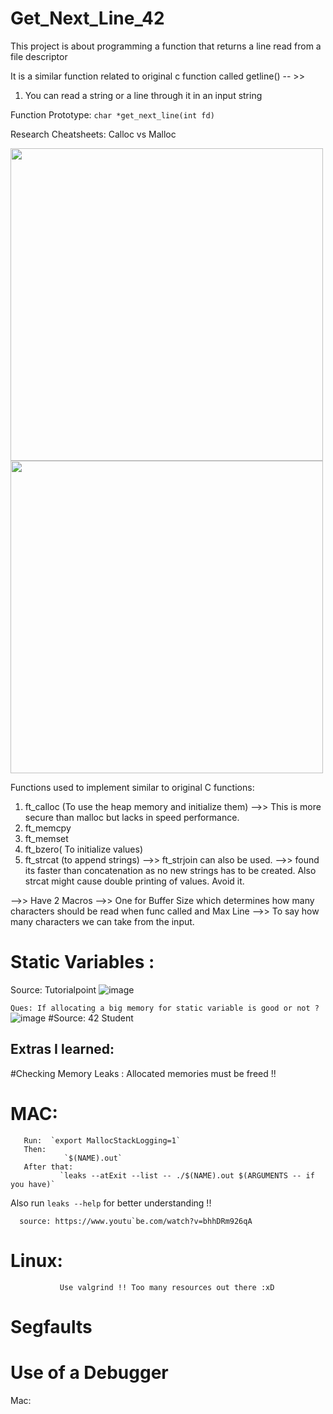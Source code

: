 # Get_Next_Line_42
This project is about programming a function that returns a line read from a file descriptor

It is a similar function related to original c function called getline() -- >> 

1. You can read a string or a line through it in an input string
 
 Function Prototype:
 ` char *get_next_line(int fd) `
 
 Research Cheatsheets:
  Calloc vs Malloc 

<p float="left">
  <img src="https://user-images.githubusercontent.com/66947064/180113701-725339a3-8602-4041-8345-acb6292ca95d.png" width="500" />
  <img src="https://user-images.githubusercontent.com/66947064/180113620-7a67c849-809b-4b69-bf0a-c46b32b54152.png" width="500" /> 
</p>

 Functions used to implement similar to original C functions: 
 1. ft_calloc (To use the heap memory and initialize them) -->> This is more secure than malloc but lacks in speed performance.
 2. ft_memcpy
 3. ft_memset
 4. ft_bzero( To initialize values)
 5. ft_strcat (to append strings) -->> ft_strjoin can also be used. -->> found its faster than concatenation as no new strings has to be created. Also strcat might cause double printing of values. Avoid it.
 
 -->> Have 2 Macros -->> One for Buffer Size which determines how many characters should be read when func called and Max Line -->> To say how many characters we can take from the input. 
 
 # Static Variables : 
 
  Source: Tutorialpoint
 ![image](https://user-images.githubusercontent.com/66947064/180117081-77f5d9d3-b455-404d-afb2-549a65c28e44.png)

 ``Ques: If allocating a big memory for static variable is good or not ? ``
  ![image](https://user-images.githubusercontent.com/66947064/180116309-e9e7ace1-1696-4b45-b774-93ee8a061102.png)
 #Source: 42 Student

## Extras I learned:
#Checking Memory Leaks : Allocated memories must be freed !! 
 # MAC: 
       Run:  `export MallocStackLogging=1`
       Then: 
                `$(NAME).out`
       After that: 
               `leaks --atExit --list -- ./$(NAME).out $(ARGUMENTS -- if you have)`
       
   Also run `leaks --help` for better understanding !! 
      
      source: https://www.youtu`be.com/watch?v=bhhDRm926qA
# Linux:
               Use valgrind !! Too many resources out there :xD  
# Segfaults
         
# Use of a Debugger


Mac: 

      

